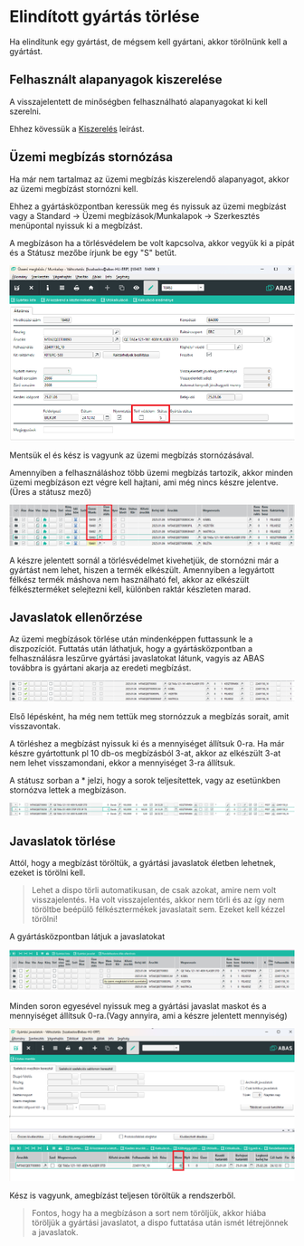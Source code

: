 # Elindított gyártás törlése

Ha elindítunk egy gyártást, de mégsem kell gyártani, akkor törölnünk kell a gyártást.

## Felhasznált alapanyagok kiszerelése 

A visszajelentett de minőségben felhasználható alapanyagokat ki kell szerelni.

Ehhez kövessük a [Kiszerelés](szetszereles.md) leírást.

## Üzemi megbízás stornózása

Ha már nem tartalmaz az üzemi megbízás kiszerelendő alapanyagot, akkor az üzemi megbízást stornózni kell.

Ehhez a gyártásközpontban keressük meg és nyissuk az üzemi megbízást vagy a Standard -> Üzemi megbízások/Munkalapok -> Szerkesztés menüpontal nyissuk ki a megbízást.

A megbízáson ha a törlésvédelem be volt kapcsolva, akkor vegyük ki a pipát és a Státusz mezőbe írjunk be egy "S" betűt.

![alt text](image-47.png)

Mentsük el és kész is vagyunk az üzemi megbízás stornózásával.

Amennyiben a felhasználáshoz több üzemi megbízás tartozik, akkor minden üzemi megbízáson ezt végre kell hajtani, ami még nincs készre jelentve. (Üres a státusz mező)

![alt text](image-48.png)

A készre jelentett sornál a törlésvédelmet kivehetjük, de stornózni már a gyártást nem lehet, hiszen a termék elkészült. Amennyiben a legyártott félkész termék máshova nem használható fel, akkor az elkészült félkészterméket selejtezni kell, különben raktár készleten marad.

## Javaslatok ellenőrzése

Az üzemi megbízások törlése után mindenképpen futtassunk le a diszpozíciót. 
Futtatás után láthatjuk, hogy a gyártásközpontban a felhasználásra leszűrve gyártási javaslatokat látunk, vagyis az ABAS továbbra is gyártani akarja az eredeti megbízást.

![alt text](image-49.png)

Első lépésként, ha még nem tettük meg stornózzuk a megbízás sorait, amit visszavontak.

A törléshez a megbízást nyissuk ki és a mennyiséget állítsuk 0-ra. Ha már készre gyártottunk pl 10 db-os megbízásból 3-at, akkor az elkészült 3-at nem lehet visszamondani, ekkor a mennyiséget 3-ra állítsuk.

A státusz sorban a * jelzi, hogy a sorok teljesítettek, vagy az esetünkben stornózva lettek a megbízáson.

![alt text](image-51.png)

## Javaslatok törlése

Attól, hogy a megbízást töröltük, a gyártási javaslatok életben lehetnek, ezeket is törölni kell.

> Lehet a dispo törli automatikusan, de csak azokat, amire nem volt visszajelentés. Ha volt visszajelentés, akkor nem törli és az így nem töröltbe beépülő félkésztermékek javaslatait sem. Ezeket kell kézzel törölni!

A gyártásközpontban látjuk a javaslatokat

![alt text](image-52.png)

Minden soron egyesével nyissuk meg a gyártási javaslat maskot és a mennyiséget állítsuk 0-ra.(Vagy annyira, ami a készre jelentett mennyiség)

![alt text](image-53.png)

Kész is vagyunk, amegbízást teljesen töröltük a rendszerből.

> Fontos, hogy ha a megbízáson a sort nem töröljük, akkor hiába töröljük a gyártási javaslatot, a dispo futtatása után ismét létrejönnek a javaslatok.





